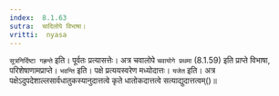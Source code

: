 ```yaml
---
index:  8.1.63
sutra:  चादिलोपे विभाषा।
vritti:  nyasa
---
```


`सूत्रनिर्दिष्टा गह्रन्ते` इति। पूर्वतः प्रत्यासत्तेः। अत्र चवालोपे `चवायोगे प्रथमा` (8.1.59) इति प्राप्ते विभाषा, परिशेषाणामप्राप्ते। `भवन्ति` इति। पक्षे प्रत्ययस्वरेण मध्योदात्तः। `यजेत` इति। अत्र पक्षेऽदुपदेशाल्लसार्वधातुकस्यानुदात्तत्वे कृते धातोकदात्तत्वे सत्याद्युदात्तत्वम्()॥
